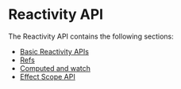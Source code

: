 # Reactivity API

The Reactivity API contains the following sections:

- [Basic Reactivity APIs](/api/basic-reactivity.html)
- [Refs](/api/refs-api.html)
- [Computed and watch](/api/computed-watch-api.html)
- [Effect Scope API](/api/effect-scope.html)